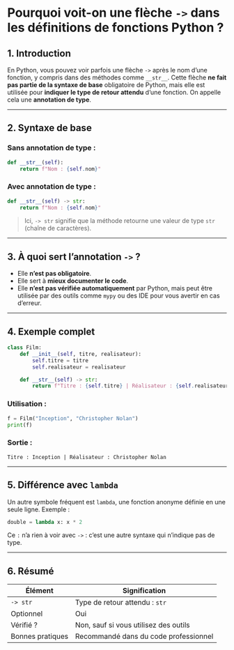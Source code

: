

# Pourquoi voit-on une flèche `->` dans les définitions de fonctions Python ?

## 1. Introduction

En Python, vous pouvez voir parfois une flèche `->` après le nom d’une fonction, y compris dans des méthodes comme `__str__`. Cette flèche **ne fait pas partie de la syntaxe de base** obligatoire de Python, mais elle est utilisée pour **indiquer le type de retour attendu** d’une fonction. On appelle cela une **annotation de type**.

---

## 2. Syntaxe de base

### Sans annotation de type :

```python
def __str__(self):
    return f"Nom : {self.nom}"
```

### Avec annotation de type :

```python
def __str__(self) -> str:
    return f"Nom : {self.nom}"
```

> Ici, `-> str` signifie que la méthode retourne une valeur de type `str` (chaîne de caractères).

---

## 3. À quoi sert l’annotation `->` ?

* Elle **n’est pas obligatoire**.
* Elle sert à **mieux documenter le code**.
* Elle **n’est pas vérifiée automatiquement** par Python, mais peut être utilisée par des outils comme `mypy` ou des IDE pour vous avertir en cas d’erreur.

---

## 4. Exemple complet

```python
class Film:
    def __init__(self, titre, realisateur):
        self.titre = titre
        self.realisateur = realisateur

    def __str__(self) -> str:
        return f"Titre : {self.titre} | Réalisateur : {self.realisateur}"
```

### Utilisation :

```python
f = Film("Inception", "Christopher Nolan")
print(f)
```

### Sortie :

```
Titre : Inception | Réalisateur : Christopher Nolan
```

---

## 5. Différence avec `lambda`

Un autre symbole fréquent est `lambda`, une fonction anonyme définie en une seule ligne. Exemple :

```python
double = lambda x: x * 2
```

Ce `:` n’a rien à voir avec `->` : c’est une autre syntaxe qui n’indique pas de type.

---

## 6. Résumé

| Élément          | Signification                         |
| ---------------- | ------------------------------------- |
| `-> str`         | Type de retour attendu : `str`        |
| Optionnel        | Oui                                   |
| Vérifié ?        | Non, sauf si vous utilisez des outils |
| Bonnes pratiques | Recommandé dans du code professionnel |


